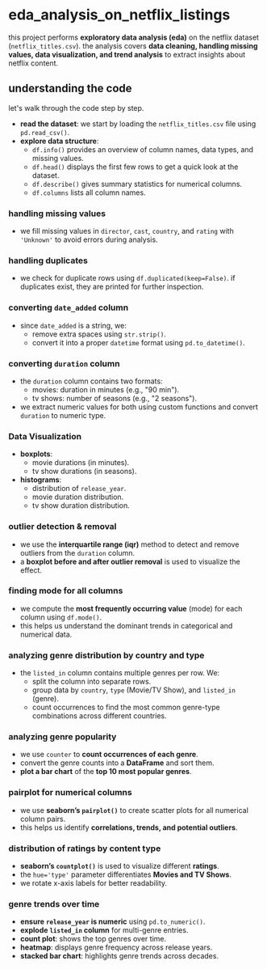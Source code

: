 # eda_analysis_on_netflix_listings

this project performs **exploratory data analysis (eda)** on the netflix dataset (`netflix_titles.csv`). the analysis covers **data cleaning, handling missing values, data visualization, and trend analysis** to extract insights about netflix content.

## **understanding the code**
let's walk through the code step by step.

- **read the dataset**: we start by loading the `netflix_titles.csv` file using `pd.read_csv()`. 
- **explore data structure**:
  - `df.info()` provides an overview of column names, data types, and missing values.
  - `df.head()` displays the first few rows to get a quick look at the dataset.
  - `df.describe()` gives summary statistics for numerical columns.
  - `df.columns` lists all column names.

### **handling missing values**
- we fill missing values in `director`, `cast`, `country`, and `rating` with `'Unknown'` to avoid errors during analysis.

### **handling duplicates**
- we check for duplicate rows using `df.duplicated(keep=False)`. if duplicates exist, they are printed for further inspection.

### **converting `date_added` column**
- since `date_added` is a string, we:
  - remove extra spaces using `str.strip()`.
  - convert it into a proper `datetime` format using `pd.to_datetime()`.

### **converting `duration` column**
- the `duration` column contains two formats:
  - movies: duration in minutes (e.g., "90 min").
  - tv shows: number of seasons (e.g., "2 seasons").
- we extract numeric values for both using custom functions and convert `duration` to numeric type.

### **Data Visualization**
- **boxplots**:
  - movie durations (in minutes).
  - tv show durations (in seasons).
- **histograms**:
  - distribution of `release_year`.
  - movie duration distribution.
  - tv show duration distribution.

### **outlier detection & removal**
- we use the **interquartile range (iqr)** method to detect and remove outliers from the `duration` column.
- a **boxplot before and after outlier removal** is used to visualize the effect.

### **finding mode for all columns**
- we compute the **most frequently occurring value** (mode) for each column using `df.mode()`.
- this helps us understand the dominant trends in categorical and numerical data.

### **analyzing genre distribution by country and type**
- the `listed_in` column contains multiple genres per row. We:
  - split the column into separate rows.
  - group data by `country`, `type` (Movie/TV Show), and `listed_in` (genre).
  - count occurrences to find the most common genre-type combinations across different countries.

### **analyzing genre popularity**
- we use `counter` to **count occurrences of each genre**.
- convert the genre counts into a **DataFrame** and sort them.
- **plot a bar chart** of the **top 10 most popular genres**.

### **pairplot for numerical columns**
- we use **seaborn’s `pairplot()`** to create scatter plots for all numerical column pairs.
- this helps us identify **correlations, trends, and potential outliers**.

### **distribution of ratings by content type**
- **seaborn’s `countplot()`** is used to visualize different **ratings**.
- the `hue='type'` parameter differentiates **Movies and TV Shows**.
- we rotate x-axis labels for better readability.

### **genre trends over time**
- **ensure `release_year` is numeric** using `pd.to_numeric()`.
- **explode `listed_in` column** for multi-genre entries.
- **count plot**: shows the top genres over time.
- **heatmap**: displays genre frequency across release years.
- **stacked bar chart**: highlights genre trends across decades.



